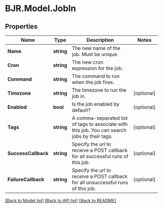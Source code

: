 # BJR.Model.JobIn
## Properties

Name | Type | Description | Notes
------------ | ------------- | ------------- | -------------
**Name** | **string** | The new name of the job. Must be unique. | 
**Cron** | **string** | The new cron expression for the job. | 
**Command** | **string** | The command to run when the job fires. | 
**Timezone** | **string** | The timezone to run the job in. | [optional] 
**Enabled** | **bool** | Is the job enabled by default? | [optional] 
**Tags** | **string** | A comma-separated list of tags to associate with this job. You can search jobs by their tags. | [optional] 
**SuccessCallback** | **string** | Specify the url to receive a POST callback for all successful runs of this job. | [optional] 
**FailureCallback** | **string** | Specify the url to receive a POST callback for all unsuccessful runs of this job. | [optional] 

[[Back to Model list]](../README.md#documentation-for-models) [[Back to API list]](../README.md#documentation-for-api-endpoints) [[Back to README]](../README.md)

